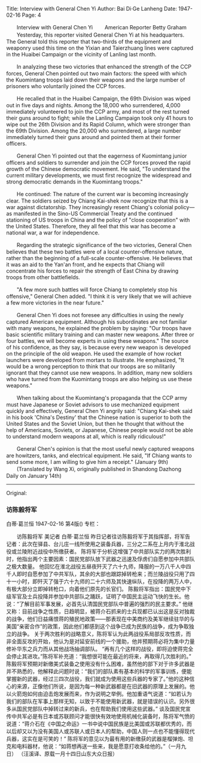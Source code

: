 Title: Interview with General Chen Yi
Author: Bai Di·Ge Lanheng
Date: 1947-02-16
Page: 4

　　Interview with General Chen Yi
　　American Reporter Betty Graham
　　Yesterday, this reporter visited General Chen Yi at his headquarters. The General told this reporter that two-thirds of the equipment and weaponry used this time on the Yixian and Taierzhuang lines were captured in the Huaibei Campaign or the vicinity of Lanling last month.

　　In analyzing these two victories that enhanced the strength of the CCP forces, General Chen pointed out two main factors: the speed with which the Kuomintang troops laid down their weapons and the large number of prisoners who voluntarily joined the CCP forces.

　　He recalled that in the Huaibei Campaign, the 69th Division was wiped out in five days and nights. Among the 18,000 who surrendered, 4,000 immediately volunteered to join the CCP army, and most of the rest turned their guns around to fight; while the Lanling Campaign took only 41 hours to wipe out the 26th Division and its Rapid Column, which were stronger than the 69th Division. Among the 20,000 who surrendered, a large number immediately turned their guns around and pointed them at their former officers.

　　General Chen Yi pointed out that the eagerness of Kuomintang junior officers and soldiers to surrender and join the CCP forces proved the rapid growth of the Chinese democratic movement. He said, "To understand the current military developments, we must first recognize the widespread and strong democratic demands in the Kuomintang troops."

　　He continued: The nature of the current war is becoming increasingly clear. The soldiers seized by Chiang Kai-shek now recognize that this is a war against dictatorship. They increasingly resent Chiang's colonial policy—as manifested in the Sino-US Commercial Treaty and the continued stationing of US troops in China and the policy of "close cooperation" with the United States. Therefore, they all feel that this war has become a national war, a war for independence.

　　Regarding the strategic significance of the two victories, General Chen believes that these two battles were of a local counter-offensive nature, rather than the beginning of a full-scale counter-offensive. He believes that it was an aid to the Yan'an front, and he expects that Chiang will concentrate his forces to repair the strength of East China by drawing troops from other battlefields.

　　"A few more such battles will force Chiang to completely stop his offensive," General Chen added. "I think it is very likely that we will achieve a few more victories in the near future."

　　General Chen Yi does not foresee any difficulties in using the newly captured American equipment. Although his subordinates are not familiar with many weapons, he explained the problem by saying: "Our troops have basic scientific military training and can master new weapons. After three or four battles, we will become experts in using these weapons." The source of his confidence, as they say, is because every new weapon is developed on the principle of the old weapon. He used the example of how rocket launchers were developed from mortars to illustrate. He emphasized, "It would be a wrong perception to think that our troops are so militarily ignorant that they cannot use new weapons. In addition, many new soldiers who have turned from the Kuomintang troops are also helping us use these weapons."

　　When talking about the Kuomintang's propaganda that the CCP army must have Japanese or Soviet advisors to use mechanized equipment quickly and effectively, General Chen Yi angrily said: "Chiang Kai-shek said in his book 'China's Destiny' that the Chinese nation is superior to both the United States and the Soviet Union, but then he thought that without the help of Americans, Soviets, or Japanese, Chinese people would not be able to understand modern weapons at all, which is really ridiculous!"

　　General Chen's opinion is that the most useful newly captured weapons are howitzers, tanks, and electrical equipment. He said, "If Chiang wants to send some more, I am willing to give him a receipt." (January 9th)
　　(Translated by Wang Xi, originally published in Shandong Dazhong Daily on January 14th)



<hr /> 

Original: 


### 访陈毅将军
白蒂·葛兰恒
1947-02-16
第4版()
专栏：

　　访陈毅将军
    美记者  白蒂·葛兰恒
    昨日记者往访陈毅将军于其指挥部，将军告记者：此次在驿县、台儿庄一线所使用之装备兵器，三分之二系在上月内于淮北战役或兰陵附近战役中所缴获者。
    陈将军于分析这增强了中共部队实力的两次胜利时，他指出两个主要因素：国民党部队放下武器之迅速及俘虏们自愿参加中共部队之极大数量。
    他回忆在淮北战役五昼夜歼灭了六十九师，降服的一万八千人中四千人即时自愿参加了中共军队，其余的大部也跟踪掉转枪来；而兰陵战役只用了四十一小时，即歼灭了强于六十九师的二十六师及其快速纵队，在投降的两万人中，有极大部分立即掉转枪口，向着他们原先的长官们。
    陈毅将军指出：国民党中下级军官及士兵投降并参加中共部队之踊跃，证明了中国民主运动飞快的生长。他说：“了解目前军事发展，必首先认清国民党部队中普遍的强烈的民主要求。”
    他继又称：目前战争之性质，日趋明显，被蒋介石抓来的士兵现都已认出这是反对独裁的战争，他们日益痛恨蒋的殖民地政策——那表现在中美商约及美军继续驻华的与美国“亲密合作”的政策，因此他们都感到这个战争已成为民族的战争，成为争取独立的战争。
    关于两次胜利的战略意义，陈将军认为此两战役系局部反攻性质，而非全面反攻的开始，他认为是对延安前线的一个援助，他并预期蒋必将为集中力量修补华东之兵力而从其他战场抽调部队。
    “再有几个这样的战役，即将迫使蒋完全会停止其进攻。”陈将军补充道：“我想很可能在最近的将来，再取得几次胜利的。”
    陈毅将军预期对新缴美式装备之使用没有什么困难，虽然他的部下对于许多武器是并不熟悉的，他解释此问题时说：“我们的部队素有基本的科学的军事训练，便能掌握新的武器，经过三四次战役，我们就成为使用这些兵器的专家了。”他的这种信心的来源，正像他们所说，是因为每一种新武器都是在旧武器的原理上发展的。他以火箭炮如何由迫击炮发展而来，作为说明之举例。他加重语气说道：“如若认为我们的部队在军事上那样无知，以致于不能使用新武器，就是错误的认识。另外很多从国民党部队中掉转过来的新兵，也在帮助我们使用这些武器。”
    谈及国民党宣传中共军必是有日本或苏联顾问才能很快有效地使用机械化装备时，陈将军气愤的说道：“蒋介石在《中国之命运》一书中说中国民族是比美国或苏联都优秀的，而以后却又以为没有美国人或苏联人或日本人的帮助，中国人则一点也不能懂得现代兵器，这实在是可笑的！”
    陈将军的意见以为最有用的新缴获的武器是榴弹炮、坦克和电料器材，他说：“如蒋想再送一些来，我是愿意打收条给他的。”（一月九日）
        （汪溪译、原载一月十四日山东大众日报）
